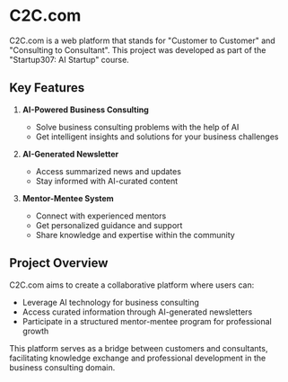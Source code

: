 # C2C.com

C2C.com is a web platform that stands for "Customer to Customer" and "Consulting to Consultant". This project was developed as part of the "Startup307: AI Startup" course.

## Key Features

1. **AI-Powered Business Consulting**

   - Solve business consulting problems with the help of AI
   - Get intelligent insights and solutions for your business challenges

2. **AI-Generated Newsletter**

   - Access summarized news and updates
   - Stay informed with AI-curated content

3. **Mentor-Mentee System**
   - Connect with experienced mentors
   - Get personalized guidance and support
   - Share knowledge and expertise within the community

## Project Overview

C2C.com aims to create a collaborative platform where users can:

- Leverage AI technology for business consulting
- Access curated information through AI-generated newsletters
- Participate in a structured mentor-mentee program for professional growth

This platform serves as a bridge between customers and consultants, facilitating knowledge exchange and professional development in the business consulting domain.
